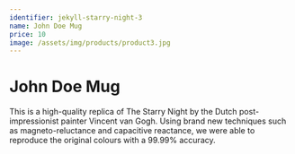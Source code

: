 ```yaml
---
identifier: jekyll-starry-night-3
name: John Doe Mug
price: 10
image: /assets/img/products/product3.jpg
---
```


# John Doe Mug

This is a high-quality replica of The Starry Night by the Dutch post-impressionist painter Vincent van Gogh. Using brand new techniques such as magneto-reluctance and capacitive reactance, we were able to reproduce the original colours with a 99.99% accuracy.

